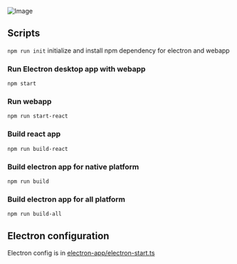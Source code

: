 ![Image](https://i.imgur.com/F7tpKU5.png)

## Scripts

`npm run init` initialize and install npm dependency for electron and webapp

### Run Electron desktop app with webapp

`npm start`

### Run webapp

`npm run start-react`

### Build react app

`npm run build-react`

### Build electron app for native platform

`npm run build`

### Build electron app for all platform

`npm run build-all`

## Electron configuration

Electron config is in [electron-app/electron-start.ts](electron-app/electron-start.ts)
